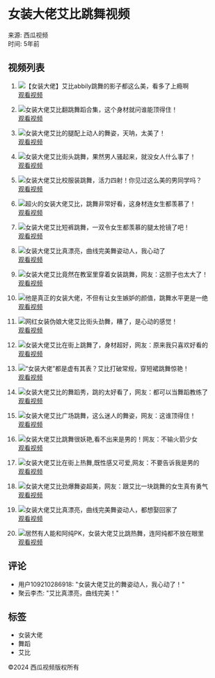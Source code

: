 # 女装大佬艾比跳舞视频

来源: 西瓜视频  
时间: 5年前  

## 视频列表

1. ![【女装大佬】艾比abbily跳舞的影子都这么美，看多了上瘾啊](//p3-sign.bdxiguaimg.com/tos-cn-i-0000/db89e126ba5b11e9baf27cd30a55e9ba~tplv-pk90l89vgd-fglass:864:486:90.jpeg?appId=1768&biz_tag=video1609_custom%2Fnone&channelId=0&customType=custom%2Fnone&from=401_large_image_list&imageType=video1609&isImmersiveScene=0&is_stream=0&lk3s=9d3f5bff&logId=20250114100537271F6C357328659E6550&requestFrom=401&x-expires=1768356338&x-signature=Cq41KB25etdbhob290F9J%2BVHdek%3D)  
   [观看视频](https://www.ixigua.com/6723015085616267784)  

2. ![女装大佬艾比翻跳舞蹈合集，这个身材就问谁能顶得住！](//p3-sign.bdxiguaimg.com/mosaic-legacy/201ec0003f4e408410367~tplv-pk90l89vgd-crop-center:864:486.jpeg?appId=1768&biz_tag=video1609_custom%2Fnone&channelId=0&customType=custom%2Fnone&from=401_large_image_list&imageType=video1609&isImmersiveScene=0&is_stream=0&lk3s=9d3f5bff&logId=20250114100537271F6C357328659E6550&requestFrom=401&x-expires=1768356338&x-signature=OFtnu5PHeiYCeSMfRWUgKbQdIRs%3D)  
   [观看视频](https://www.ixigua.com/6685623104359629325)  

3. ![女装大佬艾比的腿配上动人的舞姿，天呐，太美了！](//p26-sign.bdxiguaimg.com/tos-cn-i-0000/53d584fe795311e9bf270cc47ad2a5f0~tplv-pk90l89vgd-crop-center:864:486.jpeg?appId=1768&biz_tag=video1609_custom%2Fnone&channelId=0&customType=custom%2Fnone&from=401_large_image_list&imageType=video1609&isImmersiveScene=0&is_stream=0&lk3s=9d3f5bff&logId=20250114100537271F6C357328659E6550&requestFrom=401&x-expires=1768356338&x-signature=7btu4Nc2s%2BGQs8cS2OEm9MRw8ak%3D)  
   [观看视频](https://www.ixigua.com/6692303967814156807)  

4. ![女装大佬艾比街头跳舞，果然男人骚起来，就没女人什么事了！](//p3-sign.bdxiguaimg.com/tos-cn-i-0004/676aec82179c42afb7b5f54537616eed~tplv-pk90l89vgd-crop-center:864:486.jpeg?appId=1768&biz_tag=video1609_custom%2Fnone&channelId=0&customType=custom%2Fnone&from=401_large_image_list&imageType=video1609&isImmersiveScene=0&is_stream=0&lk3s=9d3f5bff&logId=20250114100537271F6C357328659E6550&requestFrom=401&x-expires=1768356338&x-signature=c6MmVcmHZ4SFjJ0K07gJhdoApMI%3D)  
   [观看视频](https://www.ixigua.com/6689381363818168846)  

5. ![女装大佬艾比校服装跳舞，活力四射！你见过这么美的男同学吗？](//p3-sign.bdxiguaimg.com/tos-cn-i-0000/319babe27d6911e9aa7e0cc47af43c90~tplv-pk90l89vgd-crop-center:864:486.jpeg?appId=1768&biz_tag=video1609_custom%2Fnone&channelId=0&customType=custom%2Fnone&from=401_large_image_list&imageType=video1609&isImmersiveScene=0&is_stream=0&lk3s=9d3f5bff&logId=20250114100537271F6C357328659E6550&requestFrom=401&x-expires=1768356338&x-signature=bEpJZbJ2nAcO0sXqlH9rcbXXWjI%3D)  
   [观看视频](https://www.ixigua.com/6690823612481405448)  

6. ![超火的女装大佬艾比，跳舞非常好看，这身材连女生都羡慕了！](//p3-sign.bdxiguaimg.com/tos-cn-i-0000/dd89242e796e11e9b6e7ac1f6b0bd300~tplv-pk90l89vgd-crop-center:864:486.jpeg?appId=1768&biz_tag=video1609_custom%2Fnone&channelId=0&customType=custom%2Fnone&from=401_large_image_list&imageType=video1609&isImmersiveScene=0&is_stream=0&lk3s=9d3f5bff&logId=20250114100537271F6C357328659E6550&requestFrom=401&x-expires=1768356338&x-signature=wrrCLGjSRZ0lUKxySApR9mv4gQw%3D)  
   [观看视频](https://www.ixigua.com/6692354766137197070)  

7. ![女装大佬艾比短裤跳舞，一双令女生都羡慕的腿太抢镜了吧！](//p3-sign.bdxiguaimg.com/tos-cn-i-0000/29726a3a7d6b11e993ca0cc47af43c90~tplv-pk90l89vgd-crop-center:864:486.jpeg?appId=1768&biz_tag=video1609_custom%2Fnone&channelId=0&customType=custom%2Fnone&from=401_large_image_list&imageType=video1609&isImmersiveScene=0&is_stream=0&lk3s=9d3f5bff&logId=20250114100537271F6C357328659E6550&requestFrom=401&x-expires=1768356338&x-signature=r7Xs2cBBlrg8%2F5ps5arjtttwHHw%3D)  
   [观看视频](https://www.ixigua.com/6690823612443656717)  

8. ![女装大佬艾比真漂亮，曲线完美舞姿动人，我心动了](//p26-sign.bdxiguaimg.com/mosaic-legacy/187970007a36510b0c54b~tplv-pk90l89vgd-crop-center:864:486.jpeg?appId=1768&biz_tag=video1609_custom%2Fnone&channelId=0&customType=custom%2Fnone&from=401_large_image_list&imageType=video1609&isImmersiveScene=0&is_stream=0&lk3s=9d3f5bff&logId=20250114100537271F6C357328659E6550&requestFrom=401&x-expires=1768356338&x-signature=cmvFyQ85qBc5sXwGSZxU925HNY8%3D)  
   [观看视频](https://www.ixigua.com/6650337350574408196)  

9. ![女装大佬艾比竟然在教室里穿着女装跳舞，网友：这胆子也太大了！](//p26-sign.bdxiguaimg.com/tos-cn-i-0000/1255a24287af11e9aa506c92bfa0f25c~tplv-pk90l89vgd-crop-center:864:486.jpeg?appId=1768&biz_tag=video1609_custom%2Fnone&channelId=0&customType=custom%2Fnone&from=401_large_image_list&imageType=video1609&isImmersiveScene=0&is_stream=0&lk3s=9d3f5bff&logId=20250114100537271F6C357328659E6550&requestFrom=401&x-expires=1768356338&x-signature=X%2Fy5p5ViERLj%2FWxrieWsbQdVun8%3D)  
   [观看视频](https://www.ixigua.com/6688644609536426509)  

10. ![他是真正的女装大佬，不但有让女生嫉妒的颜值，跳舞水平更是一绝](//p3-sign.bdxiguaimg.com/pgc-image/f89301e4be8f4ec399c0d52cd3a46225~tplv-pk90l89vgd-crop-center:864:486.jpeg?appId=1768&biz_tag=video1609_custom%2Fnone&channelId=0&customType=custom%2Fnone&from=401_large_image_list&imageType=video1609&isImmersiveScene=0&is_stream=0&lk3s=9d3f5bff&logId=20250114100537271F6C357328659E6550&requestFrom=401&x-expires=1768356338&x-signature=bs59%2FglIwcnBWm3bxKvElQ45n9Q%3D)  
   [观看视频](https://www.ixigua.com/6621794667044274696)  

11. ![网红女装伪娘大佬艾比街头劲舞，糟了，是心动的感觉！](https://p26-sign.bdxiguaimg.com/mosaic-legacy/2032800060159b4b9c352~tplv-pk90l89vgd-fglass:864:486:90.jpeg?appId=1768&biz_tag=video1609_custom%2Fnone&channelId=0&customType=custom%2Fnone&from=401_large_image_list&imageType=video1609&isImmersiveScene=0&is_stream=0&lk3s=9d3f5bff&logId=2025011410055436DF1CE26033B1C2547D&requestFrom=401&x-expires=1768356355&x-signature=DUqCdX4jSoOaHYLXmOS7TGoG7BM%3D)  
   [观看视频](https://www.ixigua.com/6686255622389760525)  

12. ![女装大佬艾比在街上跳舞了，身材超好，网友：原来我只喜欢好看的](https://p3-sign.bdxiguaimg.com/tos-cn-i-0000/24dec154879211e9b7f66c92bfa0f25c~tplv-pk90l89vgd-crop-center:864:486.jpeg?appId=1768&biz_tag=video1609_custom%2Fnone&channelId=0&customType=custom%2Fnone&from=401_large_image_list&imageType=video1609&isImmersiveScene=0&is_stream=0&lk3s=9d3f5bff&logId=2025011410055436DF1CE26033B1C2547D&requestFrom=401&x-expires=1768356355&x-signature=3OQBxkmmUw3ao4lWZS57GA7rpF0%3D)  
   [观看视频](https://www.ixigua.com/6688270771812303368)  

13. ![“女装大佬”都是虚有其表？艾比打破常规，穿短裙跳舞惊艳！](https://p26-sign.bdxiguaimg.com/mosaic-legacy/1e99800006cfad450d825~tplv-pk90l89vgd-crop-center:864:486.jpeg?appId=1768&biz_tag=video1609_custom%2Fnone&channelId=0&customType=custom%2Fnone&from=401_large_image_list&imageType=video1609&isImmersiveScene=0&is_stream=0&lk3s=9d3f5bff&logId=2025011410055436DF1CE26033B1C2547D&requestFrom=401&x-expires=1768356355&x-signature=uosA1uuH%2FcTgVT0ne1GItQUEQV8%3D)  
   [观看视频](https://www.ixigua.com/6677407612876620295)  

14. ![女装大佬艾比的舞蹈秀，跳的太好看了，网友：都可以当舞蹈教练了](https://p26-sign.bdxiguaimg.com/tos-cn-i-0000/e22d2a0287d811e9b4c20cc47af43c90~tplv-pk90l89vgd-crop-center:864:486.jpeg?appId=1768&biz_tag=video1609_custom%2Fnone&channelId=0&customType=custom%2Fnone&from=401_large_image_list&imageType=video1609&isImmersiveScene=0&is_stream=0&lk3s=9d3f5bff&logId=2025011410055436DF1CE26033B1C2547D&requestFrom=401&x-expires=1768356355&x-signature=ESomgrBSwiIRI6yuH45NesDf%2B0M%3D)  
   [观看视频](https://www.ixigua.com/6688270772479197703)  

15. ![女装大佬艾比广场跳舞，这么迷人的舞姿，网友：这谁顶得住！](https://p26-sign.bdxiguaimg.com/tos-cn-i-0004/21e0c111d8d144bfbd9b449ddc35836c~tplv-pk90l89vgd-crop-center:864:486.jpeg?appId=1768&biz_tag=video1609_custom%2Fnone&channelId=0&customType=custom%2Fnone&from=401_large_image_list&imageType=video1609&isImmersiveScene=0&is_stream=0&lk3s=9d3f5bff&logId=2025011410055436DF1CE26033B1C2547D&requestFrom=401&x-expires=1768356355&x-signature=RXDZyELild%2BtHSszLZUO92lZYcM%3D)  
   [观看视频](https://www.ixigua.com/6689026175223726605)  

16. ![女装大佬艾比跳舞很妖艳,看不出来是男的！网友：不输火箭少女](https://p3-sign.bdxiguaimg.com/tos-cn-i-0000/171b6600797611e9b6a87cd30adf70da~tplv-pk90l89vgd-crop-center:864:486.jpeg?appId=1768&biz_tag=video1609_custom%2Fnone&channelId=0&customType=custom%2Fnone&from=401_large_image_list&imageType=video1609&isImmersiveScene=0&is_stream=0&lk3s=9d3f5bff&logId=2025011410055436DF1CE26033B1C2547D&requestFrom=401&x-expires=1768356355&x-signature=UxKr90%2BHeBC22qZVDh0fQ6QvzZ0%3D)  
   [观看视频](https://www.ixigua.com/6692368094318297607)  

17. ![女装大佬艾比在街上热舞,既性感又可爱,网友：不要告诉我是男的](https://p3-sign.bdxiguaimg.com/tos-cn-i-0000/1723253e797611e9b864ac1f6b0bd300~tplv-pk90l89vgd-crop-center:864:486.jpeg?appId=1768&biz_tag=video1609_custom%2Fnone&channelId=0&customType=custom%2Fnone&from=401_large_image_list&imageType=video1609&isImmersiveScene=0&is_stream=0&lk3s=9d3f5bff&logId=2025011410055436DF1CE26033B1C2547D&requestFrom=401&x-expires=1768356355&x-signature=jPowXMkajbC%2BenPhSh4qf6to35A%3D)  
   [观看视频](https://www.ixigua.com/6692368094679007757)  

18. ![女装大佬艾比劲爆舞姿超美，网友：跟艾比一块跳舞的女生真有勇气](https://p3-sign.bdxiguaimg.com/tos-cn-i-0004/ce5bd03afa874e2089370c90d5b7bb03~tplv-pk90l89vgd-crop-center:864:486.jpeg?appId=1768&biz_tag=video1609_custom%2Fnone&channelId=0&customType=custom%2Fnone&from=401_large_image_list&imageType=video1609&isImmersiveScene=0&is_stream=0&lk3s=9d3f5bff&logId=2025011410055436DF1CE26033B1C2547D&requestFrom=401&x-expires=1768356355&x-signature=pbH2KLXxdjxfX1FGnq22cgScpN0%3D)  
   [观看视频](https://www.ixigua.com/6689360581922652679)  

19. ![女装大佬艾比真漂亮，曲线完美舞姿动人，都想娶回家了](https://p26-sign.bdxiguaimg.com/tos-cn-p-0000/4c90ed29269341fcae38d81a51b7b975~tplv-pk90l89vgd-crop-center:864:486.jpeg?appId=1768&biz_tag=video1609_custom%2Fnone&channelId=0&customType=custom%2Fnone&from=401_large_image_list&imageType=video1609&isImmersiveScene=0&is_stream=0&lk3s=9d3f5bff&logId=2025011410055436DF1CE26033B1C2547D&requestFrom=401&x-expires=1768356355&x-signature=nKAVm7%2BcFeiSvMcw7s6gzXu2jkk%3D)  
   [观看视频](https://www.ixigua.com/6660707208885436942)  

20. ![居然有人能和阿纯PK，女装大佬艾比跳热舞，连阿纯都不放在眼里](https://p3-sign.bdxiguaimg.com/tos-cn-i-0000/bd24356e7d2b11e9b27d7cd30adf70da~tplv-pk90l89vgd-crop-center:864:486.jpeg?appId=1768&biz_tag=video1609_custom%2Fnone&channelId=0&customType=custom%2Fnone&from=401_large_image_list&imageType=video1609&isImmersiveScene=0&is_stream=0&lk3s=9d3f5bff&logId=2025011410055436DF1CE26033B1C2547D&requestFrom=401&x-expires=1768356355&x-signature=l6W1vuxNa1VwEQ%2FjfHYy2mAn8KE%3D)  
   [观看视频](https://www.ixigua.com/6690354539452695054)  

## 评论
- 用户109210286918: "女装大佬艾比的舞姿动人，我心动了！"  
- 聚云李杰: "艾比真漂亮，曲线完美！"  

## 标签
- 女装大佬
- 舞蹈
- 艾比

©2024 西瓜视频版权所有
<!-- tcd_original_link https://m.ixigua.com/s/%E5%A5%B3%E8%A3%85%E5%A4%A7%E4%BD%AC%E8%89%BE%E6%AF%94%E8%B7%B3%E8%88%9E%E8%A7%86%E9%A2%91 -->
